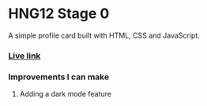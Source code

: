 # HNG12 Stage 0

A simple profile card built with HTML, CSS and JavaScript.

### [Live link](https://app.netlify.com/sites/themainsamuel-profile-card-hng12/)

### Improvements I can make

1. Adding a dark mode feature
